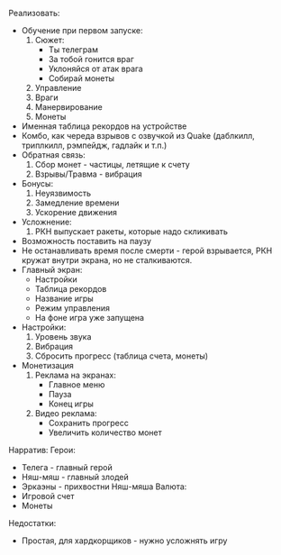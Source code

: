 Реализовать:
 - Обучение при первом запуске:
   1. Сюжет:
      - Ты телеграм
      - За тобой гонится враг
      - Уклоняйся от атак врага
      - Собирай монеты
   2. Управление
   3. Враги
   4. Манервирование
   5. Монеты
 - Именная таблица рекордов на устройстве
 - Комбо, как череда взрывов с озвучкой из Quake (даблкилл, триплкилл, рэмпейдж, гадлайк и т.п.)
 - Обратная связь:
   1. Сбор монет - частицы, летящие к счету
   2. Взрывы/Травма - вибрация
 - Бонусы:
   1. Неуязвимость
   2. Замедление времени
   3. Ускорение движения
 - Усложнение:
   1. РКН выпускает ракеты, которые надо скликивать
 - Возможность поставить на паузу
 - Не останавливать время после смерти - герой взрывается, РКН кружат внутри экрана, но не сталкиваются.
 - Главный экран:
   - Настройки
   - Таблица рекордов
   - Название игры
   - Режим управления
   - На фоне игра уже запущена
 - Настройки:
   1. Уровень звука
   2. Вибрация
   3. Сбросить прогресс (таблица счета, монеты)
 - Монетизация
   1. Реклама на экранах:
      - Главное меню
      - Пауза
      - Конец игры
   2. Видео реклама:
      - Сохранить прогресс
      - Увеличить количество монет

Нарратив:
   Герои:
   - Телега - главный герой
   - Няш-мяш - главный злодей
   - Эркаэны - прихвостни Няш-мяша
   Валюта:
   - Игровой счет
   - Монеты

Недостатки:
 - Простая, для хардкорщиков - нужно усложнять игру